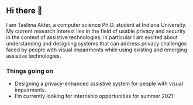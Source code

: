 ## Hi there 👋

<!--
**akterTaslima/akterTaslima** is a ✨ _special_ ✨ repository because its `README.md` (this file) appears on your GitHub profile.

Here are some ideas to get you started:

- 🔭 I’m currently working on ...
- 🌱 I’m currently learning ...
- 👯 I’m looking to collaborate on ...
- 🤔 I’m looking for help with ...
- 💬 Ask me about ...
- 📫 How to reach me: ...
- 😄 Pronouns: ...
- ⚡ Fun fact: ...
-->

I am Taslima Akter, a computer science Ph.D. student at Indiana University. My current research interest lies in the field of usable privacy and security in the context of assistive technologies; in particular I am excited about understanding and designing systems that can address privacy challenges faced by people with visual impairments while using existing and emerging assistive technologies.

### Things going on

- Designing a privacy-enhanced assistive system for people with visual impairments.
- I’m currently looking for internship opportunities for summer 2021!
